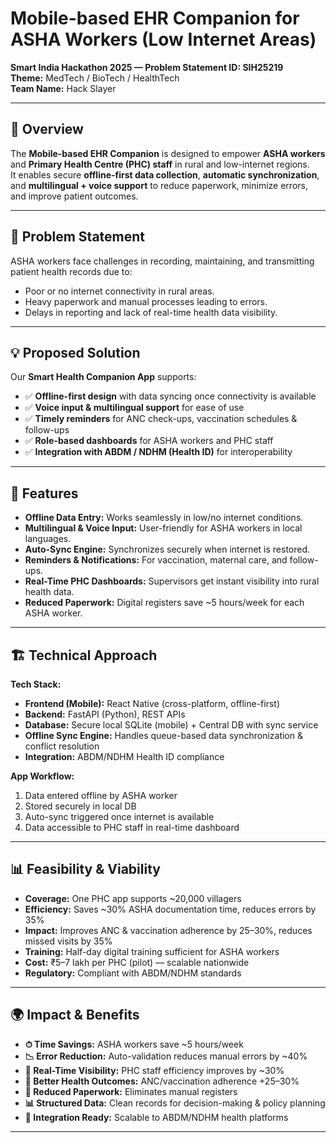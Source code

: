 # Mobile-based EHR Companion for ASHA Workers (Low Internet Areas)

**Smart India Hackathon 2025 — Problem Statement ID: SIH25219**  
**Theme:** MedTech / BioTech / HealthTech  
**Team Name:** Hack Slayer  

---

## 📌 Overview
The **Mobile-based EHR Companion** is designed to empower **ASHA workers** and **Primary Health Centre (PHC) staff** in rural and low-internet regions.  
It enables secure **offline-first data collection**, **automatic synchronization**, and **multilingual + voice support** to reduce paperwork, minimize errors, and improve patient outcomes.  

---

## 🎯 Problem Statement
ASHA workers face challenges in recording, maintaining, and transmitting patient health records due to:
- Poor or no internet connectivity in rural areas.  
- Heavy paperwork and manual processes leading to errors.  
- Delays in reporting and lack of real-time health data visibility.  

---

## 💡 Proposed Solution
Our **Smart Health Companion App** supports:
- ✅ **Offline-first design** with data syncing once connectivity is available  
- ✅ **Voice input & multilingual support** for ease of use  
- ✅ **Timely reminders** for ANC check-ups, vaccination schedules & follow-ups  
- ✅ **Role-based dashboards** for ASHA workers and PHC staff  
- ✅ **Integration with ABDM / NDHM (Health ID)** for interoperability  

---

## 🚀 Features
- **Offline Data Entry:** Works seamlessly in low/no internet conditions.  
- **Multilingual & Voice Input:** User-friendly for ASHA workers in local languages.  
- **Auto-Sync Engine:** Synchronizes securely when internet is restored.  
- **Reminders & Notifications:** For vaccination, maternal care, and follow-ups.  
- **Real-Time PHC Dashboards:** Supervisors get instant visibility into rural health data.  
- **Reduced Paperwork:** Digital registers save ~5 hours/week for each ASHA worker.  

---

## 🏗️ Technical Approach

**Tech Stack:**
- **Frontend (Mobile):** React Native (cross-platform, offline-first)  
- **Backend:** FastAPI (Python), REST APIs  
- **Database:** Secure local SQLite (mobile) + Central DB with sync service  
- **Offline Sync Engine:** Handles queue-based data synchronization & conflict resolution  
- **Integration:** ABDM/NDHM Health ID compliance  

**App Workflow:**  
1. Data entered offline by ASHA worker  
2. Stored securely in local DB  
3. Auto-sync triggered once internet is available  
4. Data accessible to PHC staff in real-time dashboard  

---

## 📊 Feasibility & Viability
- **Coverage:** One PHC app supports ~20,000 villagers  
- **Efficiency:** Saves ~30% ASHA documentation time, reduces errors by 35%  
- **Impact:** Improves ANC & vaccination adherence by 25–30%, reduces missed visits by 35%  
- **Training:** Half-day digital training sufficient for ASHA workers  
- **Cost:** ₹5–7 lakh per PHC (pilot) — scalable nationwide  
- **Regulatory:** Compliant with ABDM/NDHM standards  

---

## 🌍 Impact & Benefits
- **⏱ Time Savings:** ASHA workers save ~5 hours/week  
- **📉 Error Reduction:** Auto-validation reduces manual errors by ~40%  
- **📡 Real-Time Visibility:** PHC staff efficiency improves by ~30%  
- **👶 Better Health Outcomes:** ANC/vaccination adherence +25–30%  
- **📑 Reduced Paperwork:** Eliminates manual registers  
- **📊 Structured Data:** Clean records for decision-making & policy planning  
- **🔗 Integration Ready:** Scalable to ABDM/NDHM health platforms  

---

